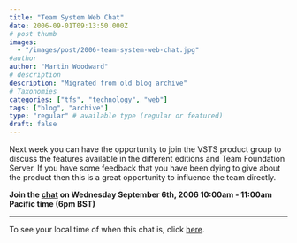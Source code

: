 ```yaml
---
title: "Team System Web Chat"
date: 2006-09-01T09:13:50.000Z
# post thumb
images:
  - "/images/post/2006-team-system-web-chat.jpg"
#author
author: "Martin Woodward"
# description
description: "Migrated from old blog archive"
# Taxonomies
categories: ["tfs", "technology", "web"]
tags: ["blog", "archive"]
type: "regular" # available type (regular or featured)
draft: false
---
```


Next week you can have the opportunity to join the VSTS product group to discuss the features available in the different editions and Team Foundation Server. If you have some feedback that you have been dying to give about the product then this is a great opportunity to influence the team directly.

**Join the [chat](http://msdn.microsoft.com/chats) on Wednesday September 6th, 2006 10:00am - 11:00am Pacific time (6pm BST)**

---

To see your local time of when this chat is, click [here](http://www.timeanddate.com/worldclock/fixedtime.html?year=2006&month=9&day=6&hour=10&min=0&sec=0&p1=234).
